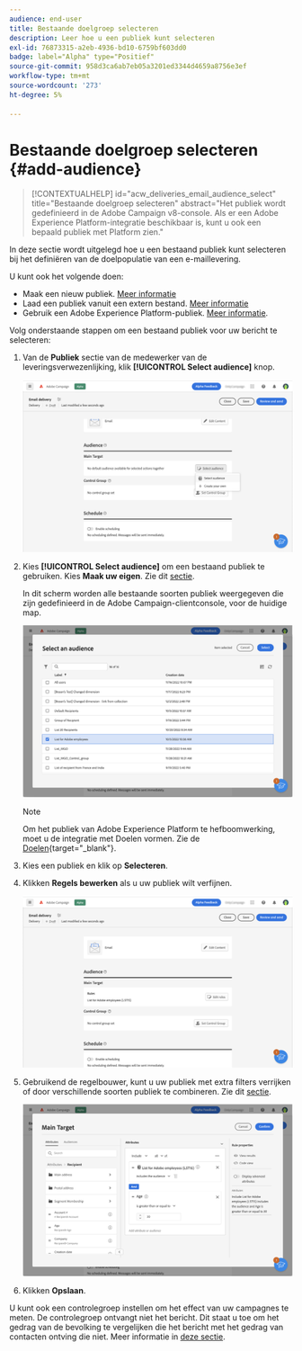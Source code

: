```yaml
---
audience: end-user
title: Bestaande doelgroep selecteren
description: Leer hoe u een publiek kunt selecteren
exl-id: 76873315-a2eb-4936-bd10-6759bf603dd0
badge: label="Alpha" type="Positief"
source-git-commit: 958d3ca6ab7eb05a3201ed3344d4659a8756e3ef
workflow-type: tm+mt
source-wordcount: '273'
ht-degree: 5%

---
```



# Bestaande doelgroep selecteren {#add-audience}

>[!CONTEXTUALHELP]
>id="acw_deliveries_email_audience_select"
>title="Bestaande doelgroep selecteren"
>abstract="Het publiek wordt gedefinieerd in de Adobe Campaign v8-console. Als er een Adobe Experience Platform-integratie beschikbaar is, kunt u ook een bepaald publiek met Platform zien."

In deze sectie wordt uitgelegd hoe u een bestaand publiek kunt selecteren bij het definiëren van de doelpopulatie van een e-maillevering.

U kunt ook het volgende doen:

* Maak een nieuw publiek. [Meer informatie](segment-builder.md)
* Laad een publiek vanuit een extern bestand. [Meer informatie](file-audience.md)
* Gebruik een Adobe Experience Platform-publiek. [Meer informatie](aep-audience.md).


Volg onderstaande stappen om een bestaand publiek voor uw bericht te selecteren:

1. Van de **Publiek** sectie van de medewerker van de leveringsverwezenlijking, klik **[!UICONTROL Select audience]** knop.

   ![](assets/create-audience.png)

1. Kies **[!UICONTROL Select audience]** om een bestaand publiek te gebruiken. Kies **Maak uw eigen**. Zie dit [sectie](segment-builder.md).

   In dit scherm worden alle bestaande soorten publiek weergegeven die zijn gedefinieerd in de Adobe Campaign-clientconsole, voor de huidige map.

   ![](assets/create-audience2.png)

   >[!NOTE]
   >
   >Om het publiek van Adobe Experience Platform te hefboomwerking, moet u de integratie met Doelen vormen. Zie de [Doelen](https://experienceleague.adobe.com/docs/experience-platform/destinations/home.html?lang=nl){target="_blank"}.

1. Kies een publiek en klik op **Selecteren**.

1. Klikken **Regels bewerken** als u uw publiek wilt verfijnen.

   ![](assets/create-audience3.png)

1. Gebruikend de regelbouwer, kunt u uw publiek met extra filters verrijken of door verschillende soorten publiek te combineren. Zie dit [sectie](segment-builder.md).

   ![](assets/create-audience4.png)

1. Klikken **Opslaan**.

U kunt ook een controlegroep instellen om het effect van uw campagnes te meten. De controlegroep ontvangt niet het bericht. Dit staat u toe om het gedrag van de bevolking te vergelijken die het bericht met het gedrag van contacten ontving die niet. Meer informatie in [deze sectie](control-group.md).